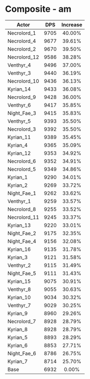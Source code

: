 # Composite - am
| Actor | DPS | Increase |
|---|:---:|:---:|
|Necrolord_1|9705|40.00%|
|Necrolord_4|9677|39.61%|
|Necrolord_2|9670|39.50%|
|Necrolord_12|9586|38.28%|
|Venthyr_4|9496|37.00%|
|Venthyr_3|9440|36.19%|
|Necrolord_10|9436|36.13%|
|Kyrian_14|9433|36.08%|
|Necrolord_9|9428|36.00%|
|Venthyr_6|9417|35.85%|
|Night_Fae_3|9415|35.83%|
|Venthyr_5|9393|35.50%|
|Necrolord_3|9392|35.50%|
|Kyrian_11|9389|35.45%|
|Kyrian_4|9365|35.09%|
|Kyrian_12|9353|34.92%|
|Necrolord_6|9352|34.91%|
|Necrolord_5|9349|34.86%|
|Kyrian_1|9290|34.01%|
|Kyrian_2|9269|33.72%|
|Night_Fae_1|9262|33.62%|
|Venthyr_1|9259|33.57%|
|Necrolord_8|9255|33.52%|
|Necrolord_11|9245|33.37%|
|Kyrian_13|9220|33.01%|
|Night_Fae_2|9175|32.35%|
|Night_Fae_4|9156|32.08%|
|Kyrian_16|9135|31.78%|
|Kyrian_3|9121|31.58%|
|Venthyr_2|9115|31.49%|
|Night_Fae_5|9111|31.43%|
|Kyrian_15|9075|30.91%|
|Venthyr_8|9055|30.63%|
|Kyrian_10|9034|30.32%|
|Venthyr_7|9029|30.25%|
|Kyrian_9|8960|29.26%|
|Necrolord_7|8928|28.79%|
|Kyrian_8|8928|28.79%|
|Kyrian_5|8893|28.29%|
|Kyrian_6|8853|27.71%|
|Night_Fae_6|8786|26.75%|
|Kyrian_7|8714|25.70%|
|Base|6932|0.00%|
